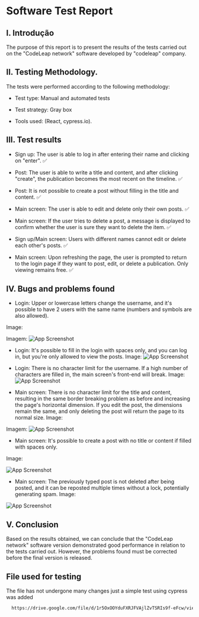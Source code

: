 
# Software Test Report




## I. Introdução

The purpose of this report is to present the results of the tests carried out on the "CodeLeap network" software developed by "codeleap" company.


## II. Testing Methodology.


The tests were performed according to the following methodology:

- Test type: Manual and automated tests

- Test strategy: Gray box

- Tools used: (React, cypress.io).






## III.  Test results

- Sign up: The user is able to log in after entering their name and clicking on "enter". ✅

- Post: The user is able to write a title and content, and after clicking "create", the publication becomes the most recent on the timeline. ✅

- Post: It is not possible to create a post without filling in the title and content. ✅

- Main screen: The user is able to edit and delete only their own posts. ✅

- Main screen: If the user tries to delete a post, a message is displayed to confirm whether the user is sure they want to delete the item. ✅

- Sign up/Main screen: Users with different names cannot edit or delete each other's posts. ✅

- Main screen: Upon refreshing the page, the user is prompted to return to the login page if they want to post, edit, or delete a publication. Only viewing remains free. ✅
## IV. Bugs and problems found


- Login: Upper or lowercase letters change the username, and it's possible to have 2 users with the same name (numbers and symbols are also allowed).

Image:

Imagem:
![App Screenshot](https://cdn.discordapp.com/attachments/896170579525246979/1103417117283455057/Captura_de_Tela_97.png)


- Login: It's possible to fill in the login with spaces only, and you can log in, but you're only allowed to view the posts.
Image:
![App Screenshot](https://media.discordapp.net/attachments/896170579525246979/1103419319985115227/20230503_173219.gif)


- Login: There is no character limit for the username. If a high number of characters are filled in, the main screen's front-end will break.
Image:
![App Screenshot](https://media.discordapp.net/attachments/896170579525246979/1103417116452982904/Captura_de_Tela_94.png?width=1211&height=671)

- Main screen: There is no character limit for the title and content, resulting in the same border breaking problem as before and increasing the page's horizontal dimension. If you edit the post, the dimensions remain the same, and only deleting the post will return the page to its normal size.
Image:

Imagem:
![App Screenshot](https://media.discordapp.net/attachments/896170579525246979/1103417115609927862/Captura_de_Tela_90.png?width=1413&height=671)

- Main screen: It's possible to create a post with no title or content if filled with spaces only. 

Image:

![App Screenshot](https://cdn.discordapp.com/attachments/896170579525246979/1103422765853319321/Captura_de_Tela_99.png)

- Main screen: The previously typed post is not deleted after being posted, and it can be reposted multiple times without a lock, potentially generating spam.
Image:


![App Screenshot](https://cdn.discordapp.com/attachments/896170579525246979/1103417116738212000/Captura_de_Tela_95.png)



## V. Conclusion

Based on the results obtained, we can conclude that the "CodeLeap network" software version demonstrated good performance in relation to the tests carried out. However, the problems found must be corrected before the final version is released.


## File used for testing

The file has not undergone many changes just a simple test using cypress was added

```bash
  https://drive.google.com/file/d/1r5OxOOYduFXRJFVAjlZvTSRIs9f-eFcw/view?usp=share_link
```

